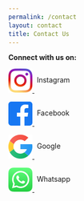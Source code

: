 ```yaml
---
permalink: /contact
layout: contact
title: Contact Us
---
```

**Connect with us on:** 

<style>
span.image { 
  transform: translate(5px, -20px);
  display: inline-block;
  line-height: 50px; 
  height: 48px;
}

</style>

<div class="social">
  <a href="https://www.instagram.com/saffroncatering.gy/">
    <img src="/images/upload/5296765_camera_instagram_instagram-logo_icon.png" />
    <span class="image"> Instagram </span>
  </a>
</div>

<div class="social">
  <a href="https://www.facebook.com/saffroncatering592/">
    <img src="/images/upload/5365678_fb_facebook_facebook-logo_icon.png" />
    <span class="image"> Facebook </span>
  </a>
</div>

<div class="social">
  <a href="https://g.co/kgs/mJ4e3Y">
    <img src="/images/upload/7123025_logo_google_g_icon.png" />
    <span class="image"> Google </span>
  </a>
</div>

<div class="social">
  <a href="https://wa.me/message/DNU575YSQMGRO1">
    <img src="/images/upload/5296520_bubble_chat_mobile_whatsapp_whatsapp-logo_icon.png" />
    <span class="image"> Whatsapp </span>
  </a>
</div>